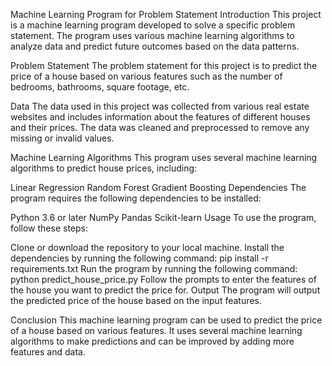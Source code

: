 Machine Learning Program for Problem Statement
Introduction
This project is a machine learning program developed to solve a specific problem statement. The program uses various machine learning algorithms to analyze data and predict future outcomes based on the data patterns.

Problem Statement
The problem statement for this project is to predict the price of a house based on various features such as the number of bedrooms, bathrooms, square footage, etc.

Data
The data used in this project was collected from various real estate websites and includes information about the features of different houses and their prices. The data was cleaned and preprocessed to remove any missing or invalid values.

Machine Learning Algorithms
This program uses several machine learning algorithms to predict house prices, including:

Linear Regression
Random Forest
Gradient Boosting
Dependencies
The program requires the following dependencies to be installed:

Python 3.6 or later
NumPy
Pandas
Scikit-learn
Usage
To use the program, follow these steps:

Clone or download the repository to your local machine.
Install the dependencies by running the following command: pip install -r requirements.txt
Run the program by running the following command: python predict_house_price.py
Follow the prompts to enter the features of the house you want to predict the price for.
Output
The program will output the predicted price of the house based on the input features.

Conclusion
This machine learning program can be used to predict the price of a house based on various features. It uses several machine learning algorithms to make predictions and can be improved by adding more features and data.
